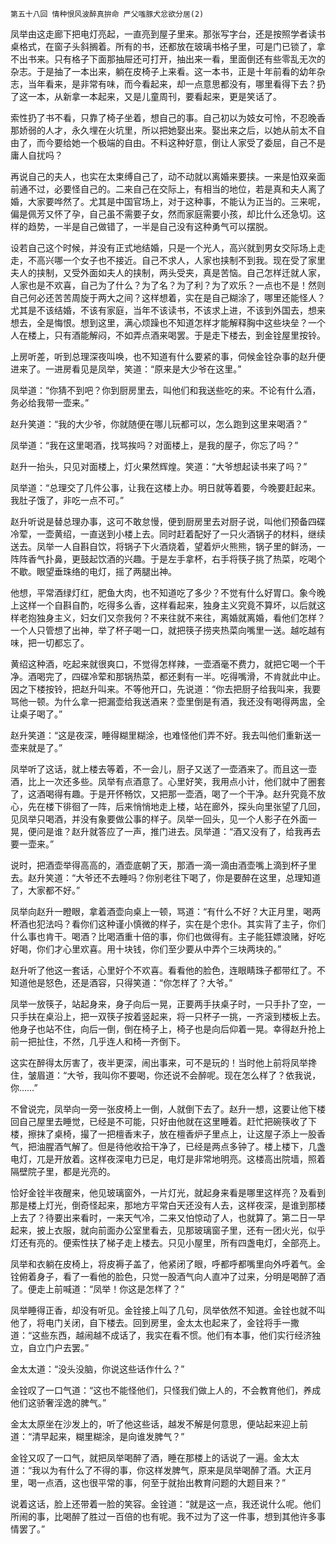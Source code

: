     第五十八回 情种恨风波醉真拚命 严父嗤豚犬忿欲分居(2) 

   凤举由这走廊下把电灯亮起，一直亮到屋子里来。那张写字台，还是按照学者读书桌格式，在窗子头斜搁着。所有的书，还都放在玻璃书格子里，可是门已锁了，拿不出书来。只有格子下面那抽屉还可打开，抽出来一看，里面倒还有些零乱无次的杂志。于是抽了一本出来，躺在皮椅子上来看。这一本书，正是十年前看的幼年杂志，当年看来，是非常有味，而今看起来，却一点意思都没有，哪里看得下去？扔了这一本，从新拿一本起来，又是儿童周刊，要看起来，更是笑话了。

   索性扔了书不看，只靠了椅子坐着，想自己的事。自己初以为妓女可怜，不忍晚香那娇弱的人才，永久埋在火坑里，所以把她娶出来。娶出来之后，以她从前太不自由了，而今要给她一个极端的自由。不料这种好意，倒让人家受了委屈，自己不是庸人自扰吗？

   再说自己的夫人，也实在太束缚自己了，动不动就以离婚来要挟。一来是怕双亲面前通不过，必要怪自己的。二来自己在交际上，有相当的地位，若是真和夫人离了婚，大家要哗然了。尤其是中国官场上，对于这种事，不能认为正当的。三来呢，偏是佩芳又怀了孕，自己虽不需要子女，然而家庭需要小孩，却比什么还急切。这样的趋势，一半是自己做错了，一半是自己没有这种勇气可以摆脱。

   设若自己这个时候，并没有正式地结婚，只是一个光人，高兴就到男女交际场上走走，不高兴哪一个女子也不接近。自己不求人，人家也挟制不到我。现在受了家里夫人的挟制，又受外面如夫人的挟制，两头受夹，真是苦恼。自己怎样迁就人家，人家也是不欢喜，自己为了什么？为了名？为了利？为了欢乐？一点也不是！然则自己何必还苦苦周旋于两大之间？这样想着，实在是自己糊涂了，哪里还能怪人？尤其是不该结婚，不该有家庭，当年不该读书，不该求上进，不该到外国去，想来想去，全是悔恨。想到这里，满心烦躁也不知道怎样才能解释胸中这些块垒？一个人在楼上，只有酒能解闷，不如弄点酒来喝罢。于是走下楼去，到金铨屋里按铃。

   上房听差，听到总理深夜叫唤，也不知道有什么要紧的事，伺候金铨杂事的赵升便进来了。一进房看见是凤举，笑道：“原来是大少爷在这里。”

   凤举道：“你猜不到吧？你到厨房里去，叫他们和我送些吃的来。不论有什么酒，务必给我带一壶来。”

   赵升笑道：“我的大少爷，你就随便在哪儿玩都可以，怎么跑到这里来喝酒？”

   凤举道：“我在这里喝酒，找骂挨吗？对面楼上，是我的屋子，你忘了吗？”

   赵升一抬头，只见对面楼上，灯火果然辉煌。笑道：“大爷想起读书来了吗？”

   凤举道：“总理交了几件公事，让我在这楼上办。明日就等着要，今晚要赶起来。我肚子饿了，非吃一点不可。”

   赵升听说是替总理办事，这可不敢怠慢，便到厨房里去对厨子说，叫他们预备四碟冷荤，一壶黄绍，一直送到小楼上去。同时赶着配好了一只火酒锅子的材料，继续送去。凤举一人自斟自饮，将锅子下火酒烧着，望着炉火熊熊，锅子里的鲜汤，一阵阵香气扑鼻，更鼓起饮酒的兴趣。于是左手拿杯，右手将筷子挑了热菜，吃喝个不歇。眼望垂珠络的电灯，摇了两腿出神。

   他想，平常酒绿灯红，肥鱼大肉，也不知道吃了多少？不觉有什么好胃口。象今晚上这样一个自斟自酌，吃得多么香，这样看起来，独身主义究竟不算坏，以后就这样老抱独身主义，妇女们又奈我何？不来往就不来往，离婚就离婚，看他们怎样？一个人只管想了出神，举了杯子喝一口，就把筷子捞夹热菜向嘴里一送。越吃越有味，把一切都忘了。

   黄绍这种酒，吃起来就很爽口，不觉得怎样辣，一壶酒毫不费力，就把它喝一个干净。酒喝完了，四碟冷荤和那锅热菜，都还剩有一半。吃得嘴滑，不肯就此中止。因之下楼按铃，把赵升叫来。不等他开口，先说道：“你去把厨子给我叫来，我要骂他一顿。为什么拿一把漏壶给我送酒来？壶里倒是有酒，我还没有喝得两盅，全让桌子喝了。”

   赵升笑道：“这是夜深，睡得糊里糊涂，也难怪他们弄不好。我去叫他们重新送一壶来就是了。”

   凤举听了这话，就上楼去等着，不一会儿，厨子又送了一壶酒来了。而且这一壶酒，比上一次还多些。凤举有点酒意了。心里好笑，我用点小计，他们就中了圈套了，这酒喝得有趣。于是开怀畅饮，又把那一壶酒，喝了一个干净。赵升究竟不放心，先在楼下徘徊了一阵，后来悄悄地走上楼，站在廊外，探头向里张望了几回，见凤举只喝酒，并没有象要做公事的样子。凤举一回头，见一个人影子在外面一晃，便问是谁？赵升就答应了一声，推门进去。凤举道：“酒又没有了，给我再去要一壶来。”

   说时，把酒壶举得高高的，酒壶底朝了天，那酒一滴一滴由酒壶嘴上滴到杯子里去。赵升笑道：“大爷还不去睡吗？你别老往下喝了，你是要醉在这里，总理知道了，大家都不好。”

   凤举向赵升一瞪眼，拿着酒壶向桌上一顿，骂道：“有什么不好？大正月里，喝两杯酒也犯法吗？看你们这种谨小慎微的样子，实在是个忠仆。其实背了主子，你们什么事也肯干。喝酒？比喝酒重十倍的事，你们也做得有。主子能狂嫖浪赌，好吃好喝，你们才心里欢喜。用十块钱，你们至少要从中弄个三块两块的。”

   赵升听了他这一套话，心里好个不欢喜。看看他的脸色，连眼睛珠子都带红了。不知道他是怒色，还是酒容，只得笑道：“你怎样了？大爷。”

   凤举一放筷子，站起身来，身子向后一晃，正要两手扶桌子时，一只手扑了空，一只手扶在桌沿上，把一双筷子按着竖起来，将一只杯子一挑，一齐滚到楼板上去。他身子也站不住，向后一倒，倒在椅子上，椅子也是向后仰着一晃。幸得赵升抢上前一把扯住，不然，几乎连人和椅一齐倒下。

   这实在醉得太厉害了，夜半更深，闹出事来，可不是玩的！当时他上前将凤举搀住，皱眉道：“大爷，我叫你不要喝，你还说不会醉呢。现在怎么样了？依我说，你……”

   不曾说完，凤举向一旁一张皮椅上一倒，人就倒下去了。赵升一想，这要让他下楼回自己屋里去睡觉，已经是不可能，只好由他就在这里睡着。赶忙把碗筷收了下楼，擦抹了桌椅，撮了一把檀香末子，放在檀香炉子里点上，让这屋子添上一股香气，把油腥酒气解了。但是待他收拾干净了，已经是两点多钟了。楼上楼下，几盏电灯，兀是开放着。这样夜深电力已足，电灯是非常地明亮。这楼高出院墙，照着隔壁院子里，都是光亮的。

   恰好金铨半夜醒来，他见玻璃窗外，一片灯光，就起身来看是哪里这样亮？及看到那是楼上灯光，倒奇怪起来，那地方平常白天还没有人去，这样夜深，是谁到那楼上去了？待要出来看时，一来天气冷，二来又怕惊动了人，也就算了。第二日一早起来，披上衣服，就向前面办公室里看去，见那玻璃窗子里，还有一团火光，似乎灯还有亮的。便索性扶了梯子走上楼去。只见小屋里，所有四盏电灯，全部亮上。

   凤举和衣躺在皮椅上，将皮褥子盖了，他紧闭了眼，呼都呼都嘴里向外呼着气。金铨俯着身子，看了一看他的脸色，只觉一股酒气向人直冲了过来，分明是喝醉了酒了。便走上前喊道：“凤举！你这是怎样了？”

   凤举睡得正香，却没有听见。金铨接上叫了几句，凤举依然不知道。金铨也就不叫他了，将电门关闭，自下楼去。回到房里，金太太也起来了，金铨将手一撒道：“这些东西，越闹越不成话了，我实在看不惯。他们有本事，他们实行经济独立，自立门户去罢。”

   金太太道：“没头没脑，你说这些话作什么？”

   金铨叹了一口气道：“这也不能怪他们，只怪我们做上人的，不会教育他们，养成他们这骄奢淫逸的脾气。”

   金太太原坐在沙发上的，听了他这些话，越发不解是何意思，便站起来迎上前道：“清早起来，糊里糊涂，是向谁发脾气？”

   金铨又叹了一口气，就把凤举喝醉了酒，睡在那楼上的话说了一遍。金太太道：“我以为有什么了不得的事，你这样发脾气，原来是凤举喝醉了酒。大正月里，喝一点酒，这也很平常的事，何至于就抬出教育问题的大题目来？”

   说着这话，脸上还带着一脸的笑容。金铨道：“就是这一点，我还说什么呢。他们所闹的事，比喝醉了胜过一百倍的也有呢。我不过为了这一件事，想到其他许多事情罢了。”

